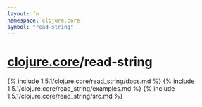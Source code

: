 ```yaml
---
layout: fn
namespace: clojure.core
symbol: "read-string"
---
```


# [clojure.core](../)/read-string

{% include 1.5.1/clojure.core/read_string/docs.md %}
{% include 1.5.1/clojure.core/read_string/examples.md %}
{% include 1.5.1/clojure.core/read_string/src.md %}

